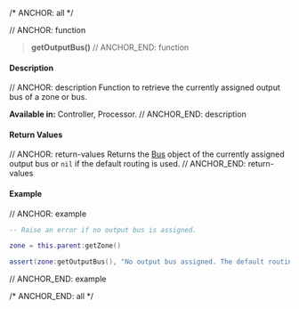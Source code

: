 /* ANCHOR: all */

// ANCHOR: function
>**getOutputBus()**
// ANCHOR_END: function

#### Description

// ANCHOR: description
Function to retrieve the currently assigned output bus of a zone or bus.

**Available in:** Controller, Processor.
// ANCHOR_END: description

#### Return Values

// ANCHOR: return-values
Returns the [Bus](./Bus.md) object of the currently assigned output bus or ``nil`` if the default routing is used.
// ANCHOR_END: return-values

#### Example

// ANCHOR: example
```lua
-- Raise an error if no output bus is assigned.

zone = this.parent:getZone()

assert(zone:getOutputBus(), "No output bus assigned. The default routing is used!")
```
// ANCHOR_END: example

/* ANCHOR_END: all */